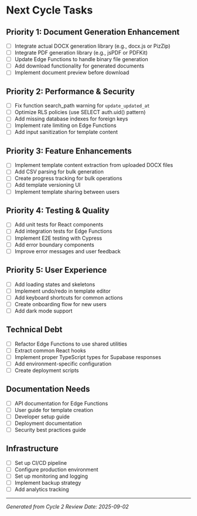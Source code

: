 # Next Cycle Tasks

## Priority 1: Document Generation Enhancement
- [ ] Integrate actual DOCX generation library (e.g., docx.js or PizZip)
- [ ] Integrate PDF generation library (e.g., jsPDF or PDFKit)
- [ ] Update Edge Functions to handle binary file generation
- [ ] Add download functionality for generated documents
- [ ] Implement document preview before download

## Priority 2: Performance & Security
- [ ] Fix function search_path warning for `update_updated_at`
- [ ] Optimize RLS policies (use SELECT auth.uid() pattern)
- [ ] Add missing database indexes for foreign keys
- [ ] Implement rate limiting on Edge Functions
- [ ] Add input sanitization for template content

## Priority 3: Feature Enhancements
- [ ] Implement template content extraction from uploaded DOCX files
- [ ] Add CSV parsing for bulk generation
- [ ] Create progress tracking for bulk operations
- [ ] Add template versioning UI
- [ ] Implement template sharing between users

## Priority 4: Testing & Quality
- [ ] Add unit tests for React components
- [ ] Add integration tests for Edge Functions
- [ ] Implement E2E testing with Cypress
- [ ] Add error boundary components
- [ ] Improve error messages and user feedback

## Priority 5: User Experience
- [ ] Add loading states and skeletons
- [ ] Implement undo/redo in template editor
- [ ] Add keyboard shortcuts for common actions
- [ ] Create onboarding flow for new users
- [ ] Add dark mode support

## Technical Debt
- [ ] Refactor Edge Functions to use shared utilities
- [ ] Extract common React hooks
- [ ] Implement proper TypeScript types for Supabase responses
- [ ] Add environment-specific configuration
- [ ] Create deployment scripts

## Documentation Needs
- [ ] API documentation for Edge Functions
- [ ] User guide for template creation
- [ ] Developer setup guide
- [ ] Deployment documentation
- [ ] Security best practices guide

## Infrastructure
- [ ] Set up CI/CD pipeline
- [ ] Configure production environment
- [ ] Set up monitoring and logging
- [ ] Implement backup strategy
- [ ] Add analytics tracking

---
*Generated from Cycle 2 Review*
*Date: 2025-09-02*